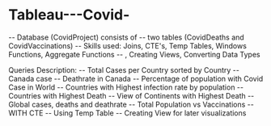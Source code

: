 # Tableau---Covid-

-- Database (CovidProject) consists of 
-- two tables (CovidDeaths and CovidVaccinations)
-- Skills used: Joins, CTE's, Temp Tables, Windows Functions, Aggregate Functions
-- , Creating Views, Converting Data Types

Queries Description:
-- Total Cases per Country sorted by Country
-- Canada case
-- Deathrate in Canada
-- Percentage of population with Covid Case  in World
-- Countries with Highest infection rate by population
-- Countries with Highest Death
-- View of Continents with Highest Death
-- Global cases, deaths and deathrate
-- Total Population vs Vaccinations
-- WITH CTE
-- Using Temp Table 
-- Creating View for later visualizations


